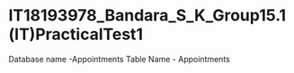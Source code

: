 # IT18193978_Bandara_S_K_Group15.1(IT)PracticalTest1
Database name -Appointments
Table Name - Appointments
